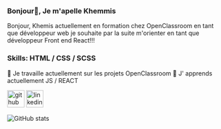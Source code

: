 ### Bonjour👋, Je m'apelle Khemmis

Bonjour, Khemis actuellement en formation chez OpenClassroom en tant que développeur web je souhaite par la suite m'orienter en tant que développeur Front end React!!!

### Skills:  HTML / CSS / SCSS

🔭 Je travaille actuellement sur les projets OpenClassroom 
🌱 J' apprends actuellement JS / REACT 


[<img src='https://cdn.jsdelivr.net/npm/simple-icons@3.0.1/icons/github.svg' alt='github' height='40'>](https://github.com/khemisL)  [<img src='https://cdn.jsdelivr.net/npm/simple-icons@3.0.1/icons/linkedin.svg' alt='linkedin' height='40'>](https://www.linkedin.com/in/khemis-louison/)  

![GitHub stats](https://github-readme-stats.vercel.app/api?username=khemisL&show_icons=true)  


<!--
**KhemisL/KhemisL** is a ✨ _special_ ✨ repository because its `README.md` (this file) appears on your GitHub profile.

Here are some ideas to get you started:

- 🔭 I’m currently working on ...
- 🌱 I’m currently learning ...
- 👯 I’m looking to collaborate on ...
- 🤔 I’m looking for help with ...
- 💬 Ask me about ...
- 📫 How to reach me: ...
- 😄 Pronouns: ...
- ⚡ Fun fact: ...
-->
